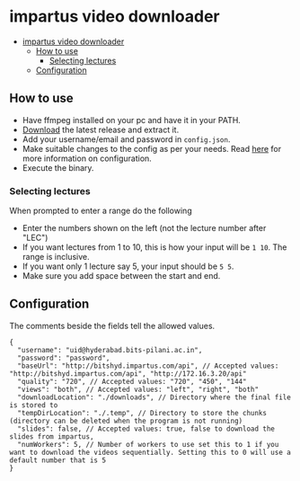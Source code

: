 # impartus video downloader

*   [impartus video downloader](#impartus-video-downloader)
    *   [How to use](#how-to-use)
        *   [Selecting lectures](#selecting-lectures)
    *   [Configuration](#configuration)

## How to use

* Have ffmpeg installed on your pc and have it in your PATH.
*   [Download](https://github.com/pnicto/impartus-video-downloader/releases/latest) the latest release and extract it.
*   Add your username/email and password in `config.json`.
*   Make suitable changes to the config as per your needs. Read [here](#configuration) for more information on configuration.
*   Execute the binary.

### Selecting lectures

When prompted to enter a range do the following

*   Enter the numbers shown on the left (not the lecture number after "LEC")
*   If you want lectures from 1 to 10, this is how your input will be `1 10`. The range is inclusive.
*   If you want only 1 lecture say 5, your input should be `5 5`.
*   Make sure you add space between the start and end.

## Configuration

The comments beside the fields tell the allowed values.

```jsonc
{
  "username": "uid@hyderabad.bits-pilani.ac.in",
  "password": "password",
  "baseUrl": "http://bitshyd.impartus.com/api", // Accepted values: "http://bitshyd.impartus.com/api", "http://172.16.3.20/api"
  "quality": "720", // Accepted values: "720", "450", "144"
  "views": "both", // Accepted values: "left", "right", "both"
  "downloadLocation": "./downloads", // Directory where the final file is stored to
  "tempDirLocation": "./.temp", // Directory to store the chunks (directory can be deleted when the program is not running)
  "slides": false, // Accepted values: true, false to download the slides from impartus,
  "numWorkers": 5, // Number of workers to use set this to 1 if you want to download the videos sequentially. Setting this to 0 will use a default number that is 5
}
```
